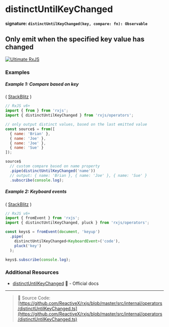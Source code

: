 # distinctUntilKeyChanged

#### signature: `distinctUntilKeyChanged(key, compare: fn): Observable`

## Only emit when the specified key value has changed

[![Ultimate RxJS](https://drive.google.com/uc?export=view&id=1htrban3k3Z8CxiKwEV6bdmxW5Wu8xdWX "Ultimate RxJS")](https://ultimatecourses.com/courses/rxjs?ref=4)

### Examples

##### Example 1: Compare based on key

(
[StackBlitz](https://stackblitz.com/edit/typescript-hzta27?file=index.ts&devtoolsheight=100)
)

```js
// RxJS v6+
import { from } from 'rxjs';
import { distinctUntilKeyChanged } from 'rxjs/operators';

// only output distinct values, based on the last emitted value
const source$ = from([
  { name: 'Brian' },
  { name: 'Joe' },
  { name: 'Joe' },
  { name: 'Sue' }
]);

source$
  // custom compare based on name property
  .pipe(distinctUntilKeyChanged('name'))
  // output: { name: 'Brian }, { name: 'Joe' }, { name: 'Sue' }
  .subscribe(console.log);
```

##### Example 2: Keyboard events

(
[StackBlitz](https://stackblitz.com/edit/rxjs-distinctuntilkeychanged?file=index.ts&devtoolsheight=50)
)

```js
// RxJS v6+
import { fromEvent } from 'rxjs';
import { distinctUntilKeyChanged, pluck } from 'rxjs/operators';

const keys$ = fromEvent(document, 'keyup')
  .pipe(
    distinctUntilKeyChanged<KeyboardEvent>('code'),
    pluck('key')
  );

keys$.subscribe(console.log);
```

### Additional Resources

- [distinctUntilKeyChanged](https://rxjs.dev/api/operators/distinctUntilKeyChanged)
  📰 - Official docs

---

> 📁 Source Code:
> [https://github.com/ReactiveX/rxjs/blob/master/src/internal/operators/distinctUntilKeyChanged.ts](https://github.com/ReactiveX/rxjs/blob/master/src/internal/operators/distinctUntilKeyChanged.ts)
